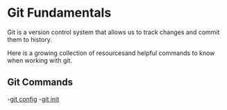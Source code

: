 # Git Fundamentals

Git is a version control system that allows us to track changes and commit them to history.

Here is a growing collection of resourcesand helpful commands to know when working with git.

## Git Commands
-[git config](./commands/Config.md)
-[git init](./commands/Init.md)